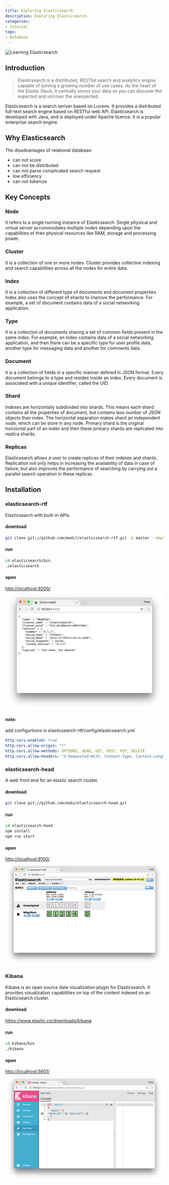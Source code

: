 ```yaml
---
title: Exploring Elasticsearch
description: Exploring Elasticsearch.
categories:
- Tutorial
tags:
- Database
---
```



![Learning Elasticsearch](https://i0.wp.com/thecuriousdev.org/wp-content/uploads/2018/01/Elasticsearch-Logo-Color-V.jpg.png?fit=3422%2C1781&ssl=1)
## Introduction
> Elasticsearch is a distributed, RESTful search and analytics engine capable of solving a growing number of use cases. As the heart of the Elastic Stack, it centrally stores your data so you can discover the expected and uncover the unexpected.

Elasticsearch is a search seriver based on Lucene. It provides a distributed full-text search engine based on RESTful web API. Elasticsearch is developed with Java, and is deployed under Apache licence. It is a popular enterprise search engine.

## Why Elasticsearch
The disadvantages of relational database:
+ can not score
+ can not be distributed
+ can not parse complicated search request
+ low efficiency
+ can not tokenize

## Key Concepts
### Node
It refers to a single running instance of Elasticsearch. Single physical and virtual server accommodates multiple nodes depending upon the capabilities of their physical resources like RAM, storage and processing power.

### Cluster
It is a collection of one or more nodes. Cluster provides collective indexing and search capabilities across all the nodes for entire data.

### Index
It is a collection of different type of documents and document properties. Index also uses the concept of shards to improve the performance. For example, a set of document contains data of a social networking application.

### Type
It is a collection of documents sharing a set of common fields present in the same index. For example, an Index contains data of a social networking application, and then there can be a specific type for user profile data, another type for messaging data and another for comments data.

### Document
It is a collection of fields in a specific manner defined in JSON format. Every document belongs to a type and resides inside an index. Every document is associated with a unique identifier, called the UID.

### Shard
Indexes are horizontally subdivided into shards. This means each shard contains all the properties of document, but contains less number of JSON objects than index. The horizontal separation makes shard an independent node, which can be store in any node. Primary shard is the original horizontal part of an index and then these primary shards are replicated into replica shards.

### Replicas
Elasticsearch allows a user to create replicas of their indexes and shards. Replication not only helps in increasing the availability of data in case of failure, but also improves the performance of searching by carrying out a parallel search operation in these replicas.

## Installation
### elasticsearch-rtf
Elasticsearch with built-in APIs.
#### download
```bash
git clone git://github.com/medcl/elasticsearch-rtf.git -b master --depth 1
```
#### run
```bash
cd elasticsearch/bin
./elasticsearch
```
#### open
[http://localhost:9200/](http://localhost:9200/)
![elasticsearch-rtf](/assets/images/post/exploring-elasticsearch/elasticsearch-rtf.png)
#### note:
add configurtions in elasticsearch-rtf/config/elasticsearch.yml
```yaml
http.cors.enabled: true
http.cors.allow-origin: "*"
http.cors.allow-methods: OPTIONS, HEAD, GET, POST, PUT, DELETE
http.cors.allow-headers: "X-Requested-With, Content-Type, Content-Length, X-User"
```

### elasticsearch-head
A web front end for an elastic search cluster.
#### download
```bash
git clone git://github.com/mobz/elasticsearch-head.git
```
#### run
```bash
cd elasticsearch-head
npm install
npm run start
```
#### open
[http://localhost:9100/](http://localhost:9100/)
![elasticsearch-head](/assets/images/post/exploring-elasticsearch/elasticsearch-head.png)

### Kibana
Kibana is an open source data visualization plugin for Elasticsearch. It provides visualization capabilities on top of the content indexed on an Elasticsearch cluster.
#### download
https://www.elastic.co/downloads/kibana
#### run
```bash
cd kibana/bin
./kibana
```
#### open
[http://localhost:5601/](http://localhost:5601/)
![kibana](/assets/images/post/exploring-elasticsearch/kibana.png)
